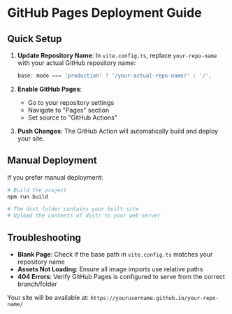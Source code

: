 # GitHub Pages Deployment Guide

## Quick Setup

1. **Update Repository Name**: In `vite.config.ts`, replace `your-repo-name` with your actual GitHub repository name:
   ```ts
   base: mode === 'production' ? '/your-actual-repo-name/' : '/',
   ```

2. **Enable GitHub Pages**:
   - Go to your repository settings
   - Navigate to "Pages" section
   - Set source to "GitHub Actions"

3. **Push Changes**: The GitHub Action will automatically build and deploy your site.

## Manual Deployment

If you prefer manual deployment:

```bash
# Build the project
npm run build

# The dist folder contains your built site
# Upload the contents of dist/ to your web server
```

## Troubleshooting

- **Blank Page**: Check if the base path in `vite.config.ts` matches your repository name
- **Assets Not Loading**: Ensure all image imports use relative paths
- **404 Errors**: Verify GitHub Pages is configured to serve from the correct branch/folder

Your site will be available at: `https://yourusername.github.io/your-repo-name/`